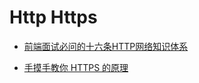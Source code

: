# Http Https

- [前端面试必问的十六条HTTP网络知识体系](https://mp.weixin.qq.com/s/BMAj0tKXd7E00PHYK_68JA)

- [手摸手教你 HTTPS 的原理](https://mp.weixin.qq.com/s/XMsHhpCtlA-iyISPBHZ2fw)